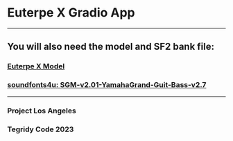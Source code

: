 # Euterpe X Gradio App

***

## You will also need the model and SF2 bank file:

### [Euterpe X Model](https://huggingface.co/asigalov61/Euterpe-X/resolve/main/Euterpe_X_Large_Trained_Model_100000_steps_0.477_loss_0.8533_acc.pth)

### [soundfonts4u: SGM-v2.01-YamahaGrand-Guit-Bass-v2.7](https://drive.google.com/file/d/12zSPpFucZXFg-svKeu6dm7-Fe5m20xgJ/view?usp=sharing)

***

### Project Los Angeles
### Tegridy Code 2023
